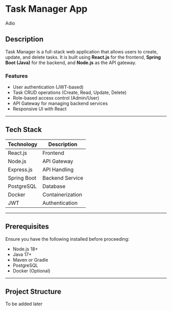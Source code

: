 # Task Manager App
Adio
## Description
Task Manager is a full-stack web application that allows users to create, update, and delete tasks. It is built using **React.js** for the frontend, **Spring Boot (Java)** for the backend, and **Node.js** as the API gateway.

### Features
- User authentication (JWT-based)
- Task CRUD operations (Create, Read, Update, Delete)
- Role-based access control (Admin/User)
- API Gateway for managing backend services
- Responsive UI with React

---

## **Tech Stack**
| Technology  | Description |
|-------------|------------|
| React.js    | Frontend |
| Node.js     | API Gateway |
| Express.js  | API Handling |
| Spring Boot | Backend Service |
| PostgreSQL  | Database |
| Docker      | Containerization |
| JWT        | Authentication |

---

## **Prerequisites**
Ensure you have the following installed before proceeding:
- Node.js 18+
- Java 17+
- Maven or Gradle
- PostgreSQL
- Docker (Optional)

---

## **Project Structure**
To be added later
